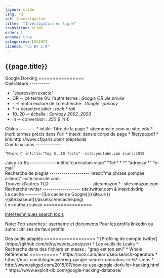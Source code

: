 ```yaml
---
layout: slide
lang: FR
ref: investigation
title:  "Investigation en ligne"
transition: slide
order: 1
onhome: true
categories: [OSINT]
licence: "CC BY 3.0"
---
```


<section>
  <h1>{{page.title}}</h1>
</section>

<section data-markdown>
Google Dorking
================
</section>

<section data-markdown>
Opérateurs
----------

  * "expression exacte"
  * OR &#8680; ce terme OU l'autre terme : *Google OR vie privée*
  * \- &#8680; mot à exclure de la recherche : *Google -privacy*
  * \* &#8680; caractère joker : <em>rock * roll</em>
  * 10..20 &#8680; échelle :  *Sarkozy 2002..2003*
  * in  &#8680; conversion : *250 $ in €*
</section>

<section data-markdown>
Cibles
--------
  * intitle: Titre de la page
  * site:monsite.com ou site:.edu
  * inurl: termes précis dans l'url
  * intext: dansle corps de page
  * filetype:pdf
  * link:http://www.cfjparis.com/ (déprécié)
</section>

<section data-markdown>
Combinaisons
-------------  

    "Macron" intitle:"top 5..10 facts" -site:youtube.com inurl:2015
</section>

<section data-markdown>
Juicy stuffs
-------------  
    intitle:”curriculum vitae” “Tel * * *” “adresse *” “e-mail” 
</section>

<section data-markdown>
Recherche de plagiat
--------------------
    intext:"ma phrase pompée ailleurs" -site:monsite.com 
</section>

<section data-markdown>
Trouver d'autres TLD
---------------------
    site:amazon.* -site:amazon.com
</section>

<section data-markdown>
Recherche twitter
-------------------
    site:twitter.com & intext:dvdrip
</section>

<section data-markdown>
Le cache
--------
![Le cache de Google]({{site.url}}{{site.baseurl}}/assets/i/encache.png)
</section>

<section data-markdown>
Le couteau suisse
=================   

[Intel techniques search tools](https://inteltechniques.com/menu.html)

Note: Top searches : username et documents
Pour les profils linkedin ou autre : utilisez de faux profils
</section>

<section data-markdown>
Des outils adaptés
==================
  * [Profiling de compte twitter](https://github.com/x0rz/tweets_analyzer)
  * Les outils de Leaks
  * Recherche dans des fichiers en masse : "grep est ton ami"
  * Whois
</section>

<section data-markdown>
Références
==========
  * https://moz.com/learn/seo/search-operators
  * https://moz.com/blog/mastering-google-search-operators-in-67-steps
  * http://www.tekgyd.com/2015/07/how-to-use-google-dork-for-hacking.html
  * https://www.exploit-db.com/google-hacking-database/
  </section>
